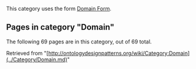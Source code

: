 This category uses the form [Domain Form](../Form/Domain_Form.md "Form:Domain Form").





## Pages in category "Domain"


The following 69 pages are in this category, out of 69 total.




Retrieved from "[http://ontologydesignpatterns.org/wiki/Category:Domain](../Category/Domain.md)"